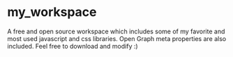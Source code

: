 # my_workspace
A free and open source workspace which includes some of my favorite and most used javascript and css libraries. Open Graph meta properties are also included. Feel free to download and modify :)
